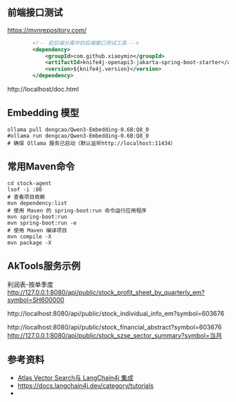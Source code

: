 
## 前端接口测试
https://mvnrepository.com/
~~~xml
        <!-- 前后端分离中的后端接口测试工具 -->
        <dependency>
            <groupId>com.github.xiaoymin</groupId>
            <artifactId>knife4j-openapi3-jakarta-spring-boot-starter</artifactId>
            <version>${knife4j.version}</version>
        </dependency>
~~~
http://localhost/doc.html


## Embedding 模型
~~~
ollama pull dengcao/Qwen3-Embedding-0.6B:Q8_0
#ollama run dengcao/Qwen3-Embedding-0.6B:Q8_0
# 确保 Ollama 服务已启动（默认监听http://localhost:11434）
~~~

## 常用Maven命令
~~~shell
cd stock-agent
lsof -i :80
# 查看项目依赖
mvn dependency:list
# 使用 Maven 的 spring-boot:run 命令运行应用程序
mvn spring-boot:run
mvn spring-boot:run -e
# 使用 Maven 编译项目
mvn compile -X
mvn package -X
~~~

## AkTools服务示例
利润表-按单季度
http://127.0.0.1:8080/api/public/stock_profit_sheet_by_quarterly_em?symbol=SH600000

http://localhost:8080/api/public/stock_individual_info_em?symbol=603676

http://localhost:8080/api/public/stock_financial_abstract?symbol=603676
http://127.0.0.1:8080/api/public/stock_szse_sector_summary?symbol=当月

## 参考资料
- [Atlas Vector Search与 LangChain4j 集成](https://www.mongodb.com/zh-cn/docs/atlas/ai-integrations/langchain4j/)
- https://docs.langchain4j.dev/category/tutorials
- 